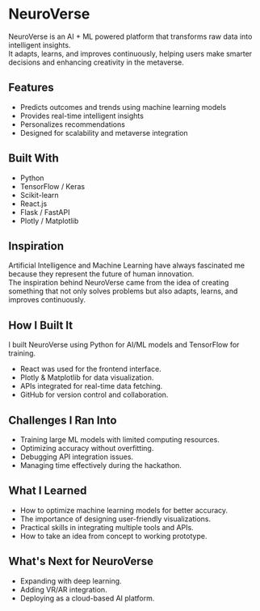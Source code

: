 # NeuroVerse

NeuroVerse is an AI + ML powered platform that transforms raw data into intelligent insights.  
It adapts, learns, and improves continuously, helping users make smarter decisions and enhancing creativity in the metaverse.

## Features
- Predicts outcomes and trends using machine learning models
- Provides real-time intelligent insights
- Personalizes recommendations
- Designed for scalability and metaverse integration

## Built With
- Python
- TensorFlow / Keras
- Scikit-learn
- React.js
- Flask / FastAPI
- Plotly / Matplotlib

## Inspiration
Artificial Intelligence and Machine Learning have always fascinated me because they represent the future of human innovation.  
The inspiration behind NeuroVerse came from the idea of creating something that not only solves problems but also adapts, learns, and improves continuously.

## How I Built It
I built NeuroVerse using Python for AI/ML models and TensorFlow for training.  
- React was used for the frontend interface.  
- Plotly & Matplotlib for data visualization.  
- APIs integrated for real-time data fetching.  
- GitHub for version control and collaboration.  

## Challenges I Ran Into
- Training large ML models with limited computing resources.  
- Optimizing accuracy without overfitting.  
- Debugging API integration issues.  
- Managing time effectively during the hackathon.  

## What I Learned
- How to optimize machine learning models for better accuracy.  
- The importance of designing user-friendly visualizations.  
- Practical skills in integrating multiple tools and APIs.  
- How to take an idea from concept to working prototype.  

## What's Next for NeuroVerse
- Expanding with deep learning.  
- Adding VR/AR integration.  
- Deploying as a cloud-based AI platform.
